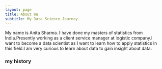```yaml
---
layout: page
title: About me
subtitle: My Data Science Journey
---
```


My name is Anita Sharma. I have done my masters of statistics from India.Presently working as a client service manager at logistic company.I want to become a data scientist as I want to learn how to apply statistics in this field.I am very curious to learn about data to gain insight about data.



### my history


